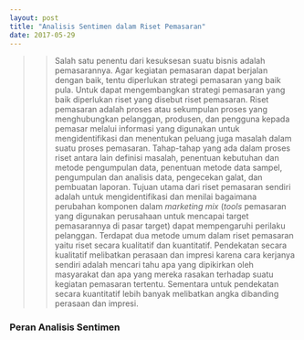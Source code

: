 ```yaml
---
layout: post
title: "Analisis Sentimen dalam Riset Pemasaran"
date: 2017-05-29
---
```



>> Salah satu penentu dari kesuksesan suatu bisnis adalah pemasarannya. Agar kegiatan pemasaran dapat berjalan dengan baik, tentu diperlukan strategi pemasaran yang baik pula. Untuk dapat mengembangkan strategi pemasaran yang baik diperlukan riset yang disebut riset pemasaran.
>> Riset pemasaran adalah proses atau sekumpulan proses yang menghubungkan pelanggan, produsen, dan pengguna kepada pemasar melalui informasi yang digunakan untuk mengidentifikasi dan menentukan peluang juga masalah dalam suatu proses pemasaran. Tahap-tahap yang ada dalam proses riset antara lain definisi masalah, penentuan kebutuhan dan metode pengumpulan data, penentuan metode data sampel, pengumpulan dan analisis data, pengecekan galat, dan pembuatan laporan. Tujuan utama dari riset pemasaran sendiri adalah untuk mengidentifikasi dan menilai bagaimana perubahan komponen dalam *marketing mix* (*tools* pemasaran yang digunakan perusahaan untuk mencapai target pemasarannya di pasar target) dapat mempengaruhi perilaku pelanggan.
>> Terdapat dua metode umum dalam riset pemasaran yaitu riset secara kualitatif dan kuantitatif. Pendekatan secara kualitatif melibatkan perasaan dan impresi karena cara kerjanya sendiri adalah mencari tahu apa yang dipikirkan oleh masyarakat dan apa yang mereka rasakan terhadap suatu kegiatan pemasaran tertentu. Sementara untuk pendekatan secara kuantitatif lebih banyak melibatkan angka dibanding perasaan dan impresi.

### Peran Analisis Sentimen

